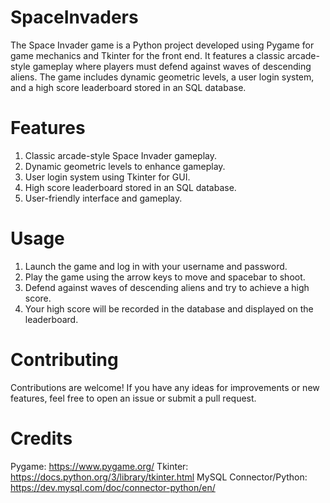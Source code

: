 # SpaceInvaders
The Space Invader game is a Python project developed using Pygame for game mechanics and Tkinter for the front end. It features a classic arcade-style gameplay where players must defend against waves of descending aliens. The game includes dynamic geometric levels, a user login system, and a high score leaderboard stored in an SQL database.

# Features
1. Classic arcade-style Space Invader gameplay.
2. Dynamic geometric levels to enhance gameplay.
3. User login system using Tkinter for GUI.
4. High score leaderboard stored in an SQL database.
5. User-friendly interface and gameplay.
# Usage
1. Launch the game and log in with your username and password.
2. Play the game using the arrow keys to move and spacebar to shoot.
3. Defend against waves of descending aliens and try to achieve a high score.
4. Your high score will be recorded in the database and displayed on the leaderboard.
# Contributing
Contributions are welcome! If you have any ideas for improvements or new features, feel free to open an issue or submit a pull request.

# Credits
Pygame: https://www.pygame.org/
Tkinter: https://docs.python.org/3/library/tkinter.html
MySQL Connector/Python: https://dev.mysql.com/doc/connector-python/en/
